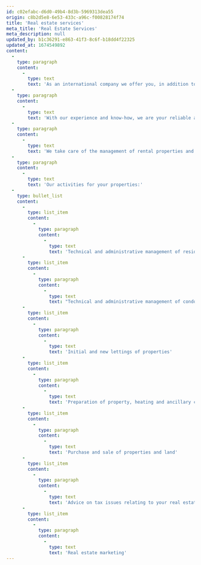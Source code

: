 ```yaml
---
id: c02efabc-d6d0-49b4-8d3b-5969313dea55
origin: c8b2d5e8-6e53-433c-a96c-f00828174f74
title: 'Real estate services'
meta_title: 'Real Estate Services'
meta_description: null
updated_by: b1c36291-e863-41f3-8c6f-b18dd4f22325
updated_at: 1674549892
content:
  -
    type: paragraph
    content:
      -
        type: text
        text: 'As an international company we offer you, in addition to our fiduciary and auditing services, comprehensive real estate services from a single provider.'
  -
    type: paragraph
    content:
      -
        type: text
        text: 'With our experience and know-how, we are your reliable and competent partner in all real estate matters.'
  -
    type: paragraph
    content:
      -
        type: text
        text: 'We take care of the management of rental properties and condominiums and also provide consultancy services on the purchase and sale of real estate and investment properties.'
  -
    type: paragraph
    content:
      -
        type: text
        text: 'Our activities for your properties:'
  -
    type: bullet_list
    content:
      -
        type: list_item
        content:
          -
            type: paragraph
            content:
              -
                type: text
                text: 'Technical and administrative management of residential and commercial properties'
      -
        type: list_item
        content:
          -
            type: paragraph
            content:
              -
                type: text
                text: "Technical and administrative management of condominium owners' associations"
      -
        type: list_item
        content:
          -
            type: paragraph
            content:
              -
                type: text
                text: 'Initial and new lettings of properties'
      -
        type: list_item
        content:
          -
            type: paragraph
            content:
              -
                type: text
                text: 'Preparation of property, heating and ancillary cost statements as well as VAT returns'
      -
        type: list_item
        content:
          -
            type: paragraph
            content:
              -
                type: text
                text: 'Purchase and sale of properties and land'
      -
        type: list_item
        content:
          -
            type: paragraph
            content:
              -
                type: text
                text: 'Advice on tax issues relating to your real estate'
      -
        type: list_item
        content:
          -
            type: paragraph
            content:
              -
                type: text
                text: 'Real estate marketing'
---
```

